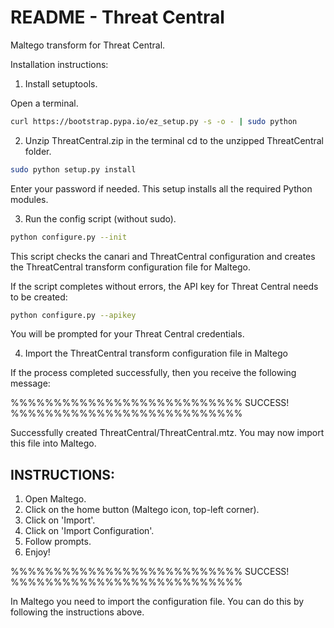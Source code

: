 # README - Threat Central

Maltego transform for Threat Central.

Installation instructions:

1. Install setuptools.

Open a terminal. 
```bash
curl https://bootstrap.pypa.io/ez_setup.py -s -o - | sudo python
```

2. Unzip ThreatCentral.zip in the terminal cd to the unzipped ThreatCentral folder.
```bash
sudo python setup.py install
```
Enter your password if needed.
This setup  installs all the required Python modules.


3. Run the config script (without sudo).
```bash
python configure.py --init
```
This script checks the canari and ThreatCentral configuration and creates the ThreatCentral transform configuration file for Maltego.

If the script completes without errors, the API key for Threat Central needs to be created:
```bash
python configure.py --apikey
```
You will be prompted for your Threat Central credentials.


4. Import the ThreatCentral transform configuration file in Maltego

If the process completed successfully, then you receive the following message:

%%%%%%%%%%%%%%%%%%%%%%%%%%% SUCCESS! %%%%%%%%%%%%%%%%%%%%%%%%%%%

 Successfully created ThreatCentral/ThreatCentral.mtz. You may now import this file into
 Maltego.

 INSTRUCTIONS:
 -------------
 1. Open Maltego.
 2. Click on the home button (Maltego icon, top-left corner).
 3. Click on 'Import'.
 4. Click on 'Import Configuration'.
 5. Follow prompts.
 6. Enjoy!

%%%%%%%%%%%%%%%%%%%%%%%%%%% SUCCESS! %%%%%%%%%%%%%%%%%%%%%%%%%%%

In Maltego you  need to import the configuration file. You can do this by following the instructions above.

